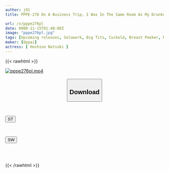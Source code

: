 ```yaml
---
author: j91
title: PPPE-276 On A Business Trip, I Was In The Same Room As My Drunken Subordinate, And In A No-bra Yukata, I Was Wearing A Cute Subordinate With Big Tits! I Couldn't Resist The Temptation And Ended Up Sucking And Choking Until The Morning, And Had An Adulterous Creampie Sex Session With Her.

url: /v/pppe276pl
date: 0000-11-15T01:40:00Z
image: "pppe276pl.jpg"
tags: [Upcoming releases, Solowork, Big Tits, Cuckold, Breast Peeker, No Bra, Subordinates - Colleagues	]
maker: [Oppai]
actress: [ Hoshino Natsuki ]
---
```



{{< rawhtml >}}

<div class="video" data-videoid="pending_link.html">
    <a href="javascript:;">
        <img src="/v/pppe276pl/pppe276pl.jpg" width="WIDTH" height="HEIGHT" alt="pppe276pl.mp4" loading="lazy">
    </a>
</div>

<script type="text/javascript" src="https://j91.asia/asset/on-demand-pend.js"></script>

<br>
  <link rel="stylesheet" href="https://j91.asia/asset/bs5.css">
  
  <center>
  <button class="btn btn-primary" type="button" data-bs-toggle="collapse" data-bs-target=".multi-collapse" aria-expanded="false" aria-controls="multiCollapseExample1 multiCollapseExample2"><h2>Download</h2></button></center>
</p>
<div class="row">
  <div class="col">
    <div class="collapse multi-collapse" id="multiCollapseExample1">
      <div class="card card-body">
	      	      <br>
<div class="buttons">  
<p><a href="https://j91.asia/pending_link.html" target="_blank"><button class="btn-hover color-3"><i class="fa fa-download"></i> ST</button></a></p></div>
    </div>
  </div>
</div>
  <div class="col">
    <div class="collapse multi-collapse" id="multiCollapseExample2">
      <div class="card card-body">
	      <br>
<div class="buttons">
<p><a href="https://j91.asia/pending_link.html" target="_blank"><button class="btn-hover color-2"><i class="fa fa-download"></i> SW</button></a></p></div>
<br><br>
      </div>
    </div>
  </div>
</div>

{{< /rawhtml >}}